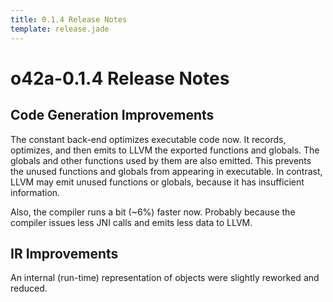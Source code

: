 ```yaml
---
title: 0.1.4 Release Notes
template: release.jade
---
```


o42a-0.1.4 Release Notes
========================

Code Generation Improvements
----------------------------

The constant back-end optimizes executable code now. It records, optimizes, and
then emits to LLVM the exported functions and globals. The globals and other
functions used by them are also emitted. This prevents the unused functions and
globals from appearing in executable. In contrast, LLVM may emit unused
functions or globals, because it has insufficient information.

Also, the compiler runs a bit (~6%) faster now. Probably because the compiler
issues less JNI calls and emits less data to LLVM.


IR Improvements
---------------

An internal (run-time) representation of objects were slightly reworked and
reduced.
